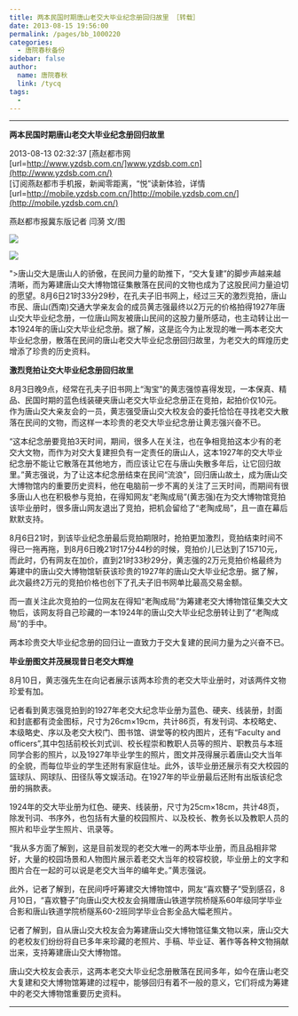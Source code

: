 ```yaml
---
title: 两本民国时期唐山老交大毕业纪念册回归故里 ［转载］
date: 2013-08-15 19:56:00
permalink: /pages/bb_1000220
categories: 
  - 唐院春秋备份
sidebar: false
author: 
  name: 唐院春秋
  link: /tycq
tags: 
  - 
---
```


* * *

  

**两本民国时期唐山老交大毕业纪念册回归故里**

2013-08-13 02:32:37 [燕赵都市网
[url=http://www.yzdsb.com.cn/]www.yzdsb.com.cn](http://www.yzdsb.com.cn/)  
[订阅燕赵都市手机报，新闻零距离，“悦”读新体验，详情[url=http://mobile.yzdsb.com.cn/]http://mobile.yzdsb.com.cn/](http://mobile.yzdsb.com.cn/)

  

燕赵都市报冀东版记者 闫漪 文/图

![](http://club.huanbohainews.com.cn/data/attachment/forum/201308/13/051145jlbln2p3yz15hn0l.jpg.thumb.jpg)

  

![](http://club.huanbohainews.com.cn/data/attachment/forum/201308/13/051141jmm88sw1wkm1w97o.jpg.thumb.jpg)

  

">唐山交大是唐山人的骄傲，在民间力量的助推下，“交大复建”的脚步声越来越清晰，而为筹建唐山交大博物馆征集散落在民间的文物也成为了这股民间力量迫切的愿望。8月6日21时33分29秒，在孔夫子旧书网上，经过三天的激烈竞拍，唐山市民、唐山(西南)交通大学亲友会的成员黄志强最终以2万元的价格拍得1927年唐山交大毕业纪念册，一位唐山网友被唐山民间的这股力量所感动，也主动转让出一本1924年的唐山交大毕业纪念册。据了解，这是迄今为止发现的唯一两本老交大毕业纪念册，散落在民间的唐山老交大毕业纪念册回归故里，为老交大的辉煌历史增添了珍贵的历史资料。

**激烈竞拍让交大毕业纪念册回归故里**

8月3日晚9点，经常在孔夫子旧书网上“淘宝”的黄志强惊喜得发现，一本保真、精品、民国时期的蓝色线装硬夹唐山老交大毕业纪念册正在竞拍，起拍价仅10元。作为唐山交大亲友会的一员，黄志强受唐山交大校友会的委托恰恰在寻找老交大散落在民间的文物，而这样一本珍贵的老交大毕业纪念册让黄志强兴奋不已。

“这本纪念册要竞拍3天时间，期间，很多人在关注，也在争相竞拍这本少有的老交大文物，而作为对交大复建担负有一定责任的唐山人，这本1927年的交大毕业纪念册不能让它散落在其他地方，而应该让它在与唐山失散多年后，让它回归故里。”黄志强说，为了让这本纪念册结束在民间“流浪”，回归唐山故土，成为唐山交大博物馆内的重要历史资料，他在电脑前一步不离的关注了三天时间，而期间有很多唐山人也在积极参与竞拍，在得知网友“老陶成局”(黄志强)在为交大博物馆竞拍该毕业册时，很多唐山网友退出了竞拍，把机会留给了“老陶成局”，且一直在幕后默默支持。

8月6日21时，到该毕业纪念册最后竞拍期限时，抢拍更加激烈，竞拍结束时间不得已一拖再拖，到8月6日晚21时17分44秒的时候，竞拍价儿已达到了15710元，而此时，仍有网友在加价，直到21时33秒29分，黄志强的2万元竞拍价格最终为筹建中的唐山交大博物馆斩获该珍贵的1927年的唐山交大毕业纪念册。据了解，此次最终2万元的竞拍价格也创下了孔夫子旧书网单比最高交易金额。

而一直关注此次竞拍的一位网友在得知“老陶成局”为筹建老交大博物馆征集交大文物后，该网友将自己珍藏的一本1924年的唐山交大毕业纪念册转让到了“老陶成局”的手中。

两本珍贵交大毕业纪念册的回归让一直致力于交大复建的民间力量为之兴奋不已。

**毕业册图文并茂展现昔日老交大辉煌**

8月10日，黄志强先生在向记者展示该两本珍贵的老交大毕业册时，对该两件文物珍爱有加。

记者看到黄志强竞拍到的1927年老交大纪念毕业册为蓝色、硬夹、线装册，封面和封底都有烫金图标，尺寸为26cm×19cm，共计86页，有发刊词、本校略史、本级略史、序以及老交大校门、图书馆、讲堂等的校内图片，还有“Faculty
and
officers”,其中包括前校长刘式训、校长程崇和教职人员等的照片、职教员与本班同学合影的照片，以及1927年毕业学生的照片，图文并茂得展示着唐山交大当年的全貌，而每位毕业的学生还附有家庭住址。此外，该毕业册还展示有交大校园的篮球队、网球队、田径队等文娱活动。在1927年的毕业册最后还附有出版该纪念册的捐款表。

1924年的交大毕业册为红色、硬夹、线装册，尺寸为25cm×18cm，共计48页，除发刊词、书序外，也包括有大量的校园照片、以及校长、教务长以及教职人员的照片和毕业学生照片、讯录等。

“我从多方面了解到，这是目前发现的老交大唯一的两本毕业册，而且品相非常好，大量的校园场景和人物图片展示着老交大当年的校容校貌，毕业册上的文字和图片合在一起的可以说是老交大当年的编年史。”黄志强说。

此外，记者了解到，在民间呼吁筹建交大博物馆中，网友“喜欢簪子”受到感召，8月10日，“喜欢簪子”向唐山交大校友会捐赠唐山铁道学院桥隧系60年级同学毕业合影和唐山铁道学院桥隧系60-2班同学毕业合影全品大幅老照片。

记者了解到，自从唐山交大校友会为筹建唐山交大博物馆征集文物以来，唐山交大的老校友们纷纷将自已多年来珍藏的老照片、手稿、毕业证、著作等各种文物捐献岀来，支持筹建唐山交大博物馆。

唐山交大校友会表示，这两本老交大毕业纪念册散落在民间多年，如今在唐山老交大复建和交大博物馆筹建的过程中，能够回归有着不一般的意义，它们将成为筹建中的老交大博物馆重要历史资料。

  
  
  
---